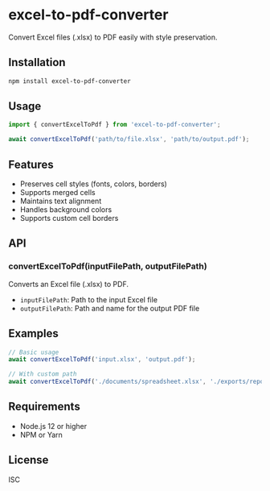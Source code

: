 # excel-to-pdf-converter

Convert Excel files (.xlsx) to PDF easily with style preservation.

## Installation

```bash
npm install excel-to-pdf-converter
```

## Usage

```javascript
import { convertExcelToPdf } from 'excel-to-pdf-converter';

await convertExcelToPdf('path/to/file.xlsx', 'path/to/output.pdf');
```

## Features

- Preserves cell styles (fonts, colors, borders)
- Supports merged cells
- Maintains text alignment
- Handles background colors
- Supports custom cell borders

## API

### convertExcelToPdf(inputFilePath, outputFilePath)
Converts an Excel file (.xlsx) to PDF.
- `inputFilePath`: Path to the input Excel file
- `outputFilePath`: Path and name for the output PDF file

## Examples

```javascript
// Basic usage
await convertExcelToPdf('input.xlsx', 'output.pdf');

// With custom path
await convertExcelToPdf('./documents/spreadsheet.xlsx', './exports/report.pdf');
```

## Requirements
- Node.js 12 or higher
- NPM or Yarn

## License
ISC
